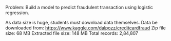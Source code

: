 Problem: Build a model to predict fraudulent transaction using logistic regression.

As data size is huge, students must download data themselves.
Data be downloaded from: https://www.kaggle.com/dalpozz/creditcardfraud
Zip file size: 68 MB
Extracted file size: 148 MB
Total records: 2,84,807
